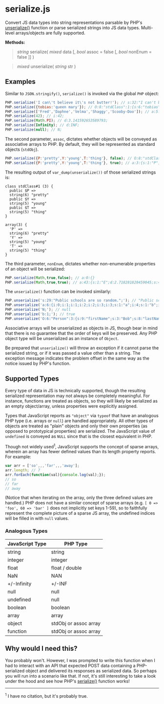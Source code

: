 # serialize.js
Convert JS data types into string representations parsable by PHP's [unserialize()](http://php.net/manual/en/function.unserialize.php) function or parse serialized strings into JS data types. Multi-level arrays/objects
are fully supported.

**Methods:**
> _string_ serialize( _mixed_ data [, _bool_ assoc = false [, _bool_ nonEnum = false ]] )

> _mixed_ unserialize( _string_ str )

## Examples
Similar to `JSON.stringify()`, `serialize()` is invoked via the global `PHP` object:
```js
PHP.serialize('I can\'t believe it\'s not butter!'); // s:32:"I can't believe it's not butter!";
PHP.serialize({tobias:'queen mary'}); // O:8:"stdClass":1:{s:6:"tobias";s:10:"queen mary";}
PHP.serialize(['Fred','Daphne','Velma','Shaggy','Scooby-Doo']); // a:5:{i:0;s:4:"Fred";i:1;s:6:"Daphne";i:2;s:5:"Velma";i:3;s:6:"Shaggy";i:4;s:10:"Scooby-Doo";}
PHP.serialize(42); // i:42;
PHP.serialize(Math.PI); // d:3.141592653589793;
PHP.serialize(Infinity); // d:INF;
PHP.serialize(null); // N;
```
The second parameter, `assoc`, dictates whether objects will be conveyed as associative arrays to PHP.
By default, they will be represented as standard objects (`stdObj`).
```js
PHP.serialize({P:'pretty',Y:'young',T:'thing'}, false); // O:8:"stdClass":3:{s:1:"P";s:6:"pretty";s:1:"Y";s:5:"young";s:1:"T";s:5:"thing";}
PHP.serialize({P:'pretty',Y:'young',T:'thing'}, true); // a:3:{s:1:"P";s:6:"pretty";s:1:"Y";s:5:"young";s:1:"T";s:5:"thing";}
```
The resulting output of `var_dump(unserialize())` of those serialized strings is:
```
class stdClass#1 (3) {
  public $P =>
  string(6) "pretty"
  public $Y =>
  string(5) "young"
  public $T =>
  string(5) "thing"
}

array(3) {
  'P' =>
  string(6) "pretty"
  'Y' =>
  string(5) "young"
  'T' =>
  string(5) "thing"
}
```
The third parameter, `nonEnum`, dictates whether non-enumerable properties of an object will be serialized:
```js
PHP.serialize(Math,true,false); // a:0:{}
PHP.serialize(Math,true,true); // a:43:{s:1:"E";d:2.718281828459045;s:4:"LN10";d:2.302585092994046;s:3:"LN2";d:0.693147180559.... (truncated)
```
The `unserialize()` function can be invoked similarly:
```js
PHP.unserialize('s:29:"Public schools are so random.";'); // "Public schools are so random."
PHP.unserialize('a:6:{i:0;i:1;i:1;i:2;i:2;i:3;i:3;s:1:"a";i:4;s:1:"b";i:5;s:1:"c";}'); // [1, 2, 3, "a", "b", "c"]
PHP.unserialize('N;'); // null
PHP.unserialize('b:1;'); // true
PHP.unserialize('O:6:"Person":3:{s:9:"firstName";s:3:"Bob";s:8:"lastName";s:6:"Loblaw";s:10:"occupation";s:6:"Lawyer";}'); // {firstName: "Bob", lastName: "Loblaw", occupation: "Lawyer"}
```
Associative arrays will be unserialized as objects in JS, though bear in mind that there is no guarantee that
the order of keys will be preserved. Any PHP object type will be unserialized as an instance of `Object`.

Be prepared that `unserialize()` will throw an exception if it cannot parse the serialized string, or if it was
passed a value other than a string. The exception message indicates the problem offset in the same way as
the notice issued by PHP's function.

## Supported Types
Every type of data in JS is technically supported, though the resulting serialized representation
may not always be completely meaningful. For instance, functions are treated as objects,
so they will likely be serialized as an empty object/array, unless properties were explicitly assigned.

Types that JavaScript reports as `"object"` via `typeof` that have an analogous PHP type
(i.e. arrays or `null`) are handled appropriately. All other types of objects are treated as
"plain" objects and only their own properties (as opposed to prototypical properties)
are serialized. The JavaScript value of `undefined` is conveyed as `NULL` since that is the closest equivalent in PHP.

Though not widely used<sup>1</sup>, JavaScript supports the concept of sparse arrays, wherein an array
has fewer defined values than its length property reports. For example:
```js
var arr = ['so',,,'far',,,'away'];
arr.length; // 7
arr.forEach(function(val){console.log(val);});
// so
// far
// away
```
(Notice that when iterating on the array, only the three defined values are handled.) PHP does not have a similar
concept of sparse arrays (e.g. `[ 0 => 'foo', 60 => 'bar' ]` does not implicitly set keys 1-59), so to
faithfully represent the complete picture of a sparse JS array, the undefined indices will be filled in with `null` values.

### Analogous Types
| JavaScript Type  | PHP Type |
| ------------ | ------------- |
| string | string |
| integer | integer |
| float | float / double |
| NaN | NAN |
| +/-Infinity | +/-INF |
| null | null |
| undefined | null |
| boolean | boolean |
| array | array |
| object | stdObj or assoc array |
| function | stdObj or assoc array |

## Why would I need this?
You probably won't. However, I was prompted to write this function when I had to interact with an API that expected
POST data containing a PHP-serialized object and delivered its responses as serialized data.
So perhaps you will run into a scenario like that. If not,
it's still interesting to take a look under the hood and see how PHP's
[serialize()](http://php.net/manual/en/function.serialize.php) function works!

---
<sup>1</sup> I have no citation, but it's probably true.
